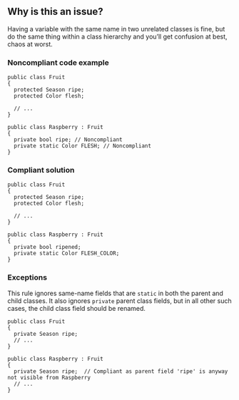 ## Why is this an issue?
 
Having a variable with the same name in two unrelated classes is fine, but do the same thing within a class hierarchy and you’ll get confusion at best, chaos at worst.
 
### Noncompliant code example

    public class Fruit
    {
      protected Season ripe;
      protected Color flesh;
    
      // ...
    }
    
    public class Raspberry : Fruit
    {
      private bool ripe; // Noncompliant
      private static Color FLESH; // Noncompliant
    }

### Compliant solution

    public class Fruit
    {
      protected Season ripe;
      protected Color flesh;
    
      // ...
    }
    
    public class Raspberry : Fruit
    {
      private bool ripened;
      private static Color FLESH_COLOR;
    }

### Exceptions
 
This rule ignores same-name fields that are `static` in both the parent and child classes. It also ignores `private` parent class fields, but in all other such cases, the child class field should be renamed.

    public class Fruit
    {
      private Season ripe;
      // ...
    }
    
    public class Raspberry : Fruit
    {
      private Season ripe;  // Compliant as parent field 'ripe' is anyway not visible from Raspberry
      // ...
    }